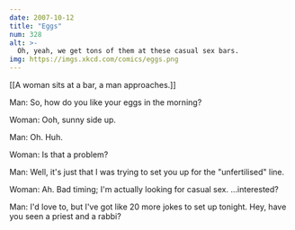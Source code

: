 ```yaml
---
date: 2007-10-12
title: "Eggs"
num: 328
alt: >-
  Oh, yeah, we get tons of them at these casual sex bars.
img: https://imgs.xkcd.com/comics/eggs.png
---
```

[[A woman sits at a bar, a man approaches.]]

Man: So, how do you like your eggs in the morning?

Woman: Ooh, sunny side up.

Man: Oh. Huh.

Woman: Is that a problem?

Man: Well, it's just that I was trying to set you up for the "unfertilised" line.

Woman: Ah. Bad timing; I'm actually looking for casual sex. ...interested?

Man: I'd love to, but I've got like 20 more jokes to set up tonight. Hey, have you seen a priest and a rabbi?

